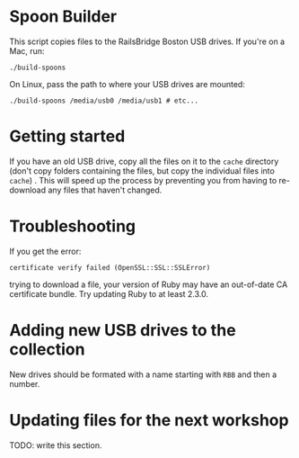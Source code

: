 # Spoon Builder

This script copies files to the RailsBridge Boston USB drives. If you're
on a Mac, run:

    ./build-spoons

On Linux, pass the path to where your USB drives are mounted:

    ./build-spoons /media/usb0 /media/usb1 # etc...

# Getting started

If you have an old USB drive, copy all the files on it to the `cache`
directory (don't copy folders containing the files, but copy the individual
files into `cache`) . This will speed up the process by preventing you from
having to re-download any files that haven't changed.

# Troubleshooting

If you get the error:

    certificate verify failed (OpenSSL::SSL::SSLError)

trying to download a file, your version of Ruby may have an out-of-date
CA certificate bundle. Try updating Ruby to at least 2.3.0.

# Adding new USB drives to the collection

New drives should be formated with a name starting with `RBB` and then a
number.

# Updating files for the next workshop

TODO: write this section.
